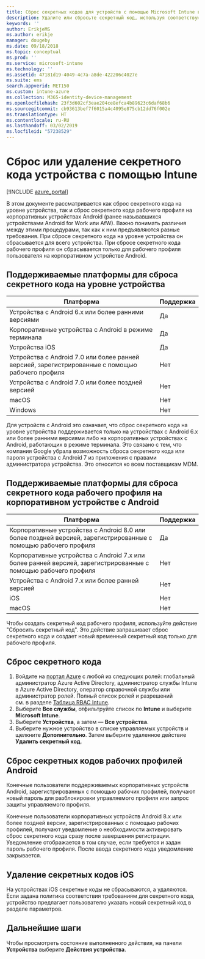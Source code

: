 ```yaml
---
title: Сброс секретных кодов для устройств с помощью Microsoft Intune в Azure | Документация Майкрософт
description: Удалите или сбросьте секретный код, используя соответствующее действие на устройствах, управляемых и наблюдаемых с помощью Intune.
keywords: ''
author: ErikjeMS
ms.author: erikje
manager: dougeby
ms.date: 09/18/2018
ms.topic: conceptual
ms.prod: ''
ms.service: microsoft-intune
ms.technology: ''
ms.assetid: 47181d19-4049-4c7a-a8de-422206c4027e
ms.suite: ems
search.appverid: MET150
ms.custom: intune-azure
ms.collection: M365-identity-device-management
ms.openlocfilehash: 23f3d602cf3eae204ce8efca4b89623c6daf68b6
ms.sourcegitcommit: cb93613bef7f6015a4c4095e875cb12dd76f002e
ms.translationtype: HT
ms.contentlocale: ru-RU
ms.lasthandoff: 03/02/2019
ms.locfileid: "57238529"
---
```

# <a name="reset-or-remove-a-device-passcode-in-intune"></a>Сброс или удаление секретного кода устройства с помощью Intune

[!INCLUDE [azure_portal](./includes/azure_portal.md)]

В этом документе рассматривается как сброс секретного кода на уровне устройства, так и сброс секретного кода рабочего профиля на корпоративных устройствах Android (ранее называвшихся устройствами Android for Work или AfW). Важно понимать различия между этими процедурами, так как к ним предъявляются разные требования. При сбросе секретного кода на уровне устройства он сбрасывается для всего устройства. При сбросе секретного кода рабочего профиля он сбрасывается только для рабочего профиля пользователя на корпоративном устройстве Android.

## <a name="supported-platforms-for-device-level-passcode-reset"></a>Поддерживаемые платформы для сброса секретного кода на уровне устройства

| Платформа | Поддержка |
| ---- | ---- |
| Устройства с Android 6.x или более ранними версиями | Да |
| Корпоративные устройства с Android в режиме терминала | Да |
| Устройства iOS | Да |
| Устройства с Android 7.0 или более ранней версией, зарегистрированные с помощью рабочего профиля | Нет |
| Устройства с Android 7.0 или более поздней версией | Нет |
| macOS | Нет |
| Windows | Нет |

Для устройств с Android это означает, что сброс секретного кода на уровне устройства поддерживается только на устройствах с Android 6.x или более ранними версиями либо на корпоративных устройствах с Android, работающих в режиме терминала. Это связано с тем, что компания Google убрала возможность сброса секретного кода или пароля устройства с Android 7 из приложения с правами администратора устройства. Это относится ко всем поставщикам MDM.

## <a name="supported-platforms-for-android-enterprise-work-profile-passcode-reset"></a>Поддерживаемые платформы для сброса секретного кода рабочего профиля на корпоративном устройстве с Android

| Платформа | Поддержка |
| ---- | ---- |
| Корпоративные устройства с Android 8.0 или более поздней версией, зарегистрированные с помощью рабочего профиля | Да |
| Корпоративные устройства с Android 7.x или более ранней версией, зарегистрированные с помощью рабочего профиля | Нет |
| Устройства с Android 7.x или более ранней версией | Нет |
| iOS | Нет |
| macOS | Нет |

Чтобы создать секретный код рабочего профиля, используйте действие "Сбросить секретный код". Это действие запрашивает сброс секретного кода и создает новый временный секретный код только для рабочего профиля. 

## <a name="reset-a-passcode"></a>Сброс секретного кода


1. Войдите на [портал Azure](https://portal.azure.com) с любой из следующих ролей: глобальный администратор Azure Active Directory, администратор службы Intune в Azure Active Directory, оператор справочной службы или администратор ролей. Полный список ролей и разрешений см. в разделе [Таблица RBAC Intune](https://gallery.technet.microsoft.com/Intune-RBAC-table-2e3c9a1a).
2. Выберите **Все службы**, отфильтруйте список по **Intune** и выберите **Microsoft Intune**.
3. Выберите **Устройства**, а затем — **Все устройства**.
4. Выберите нужное устройство в списке управляемых устройств и щелкните **Дополнительно**. Затем выберите удаленное действие **Удалить секретный код**.

## <a name="reset-android-work-profile-passcodes"></a>Сброс секретных кодов рабочих профилей Android

Конечные пользователи поддерживаемых корпоративных устройств Android, зарегистрированных с помощью рабочих профилей, получают новый пароль для разблокировки управляемого профиля или запрос защиты управляемого профиля.

Конечные пользователи корпоративных устройств Android 8.x или более поздней версии, зарегистрированных с помощью рабочих профилей, получают уведомление о необходимости активировать сброс секретного кода сразу после завершения регистрации. Уведомление отображается в том случае, если требуется и задан пароль рабочего профиля. После ввода секретного кода уведомление закрывается.


## <a name="remove-ios-passcodes"></a>Удаление секретных кодов iOS

На устройствах iOS секретные коды не сбрасываются, а удаляются. Если задана политика соответствия требованиям для секретного кода, устройство предлагает пользователю указать новый секретный код в разделе параметров.

## <a name="next-steps"></a>Дальнейшие шаги

Чтобы просмотреть состояние выполненного действия, на панели **Устройства** выберите **Действия устройства**.
